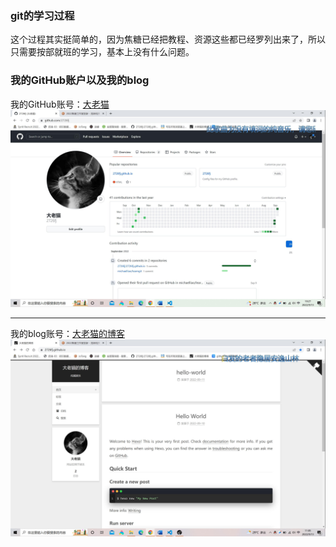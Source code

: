 ### git的学习过程
这个过程其实挺简单的，因为焦糖已经把教程、资源这些都已经罗列出来了，所以只需要按部就班的学习，基本上没有什么问题。
### 我的GitHub账户以及我的blog
我的GitHub账号：[大老猫](https://github.com/2726fj)
![GitHub图](/images/1.1.jpg)
***
我的blog账号：[大老猫的博客](https://2726fj.github.io/)
![blog图](/images/1.2.jpg)